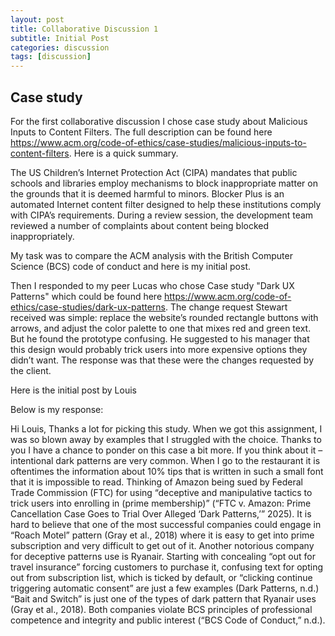 ```yaml
---
layout: post
title: Collaborative Discussion 1
subtitle: Initial Post
categories: discussion
tags: [discussion]
---
```

## Case study
For the first collaborative discussion I chose case study about Malicious Inputs to Content Filters. The full description can be found here https://www.acm.org/code-of-ethics/case-studies/malicious-inputs-to-content-filters. Here is a quick summary. 

The US Children’s Internet Protection Act (CIPA) mandates that public schools and libraries employ mechanisms to block inappropriate matter on the grounds that it is deemed harmful to minors. Blocker Plus is an automated Internet content filter designed to help these institutions comply with CIPA’s requirements. During a review session, the development team reviewed a number of complaints about content being blocked inappropriately.

My task was to compare the ACM analysis with the British Computer Science (BCS) code of conduct and here is my initial post. 

Then I responded to my peer Lucas who chose Case study "Dark UX Patterns" which could be found here https://www.acm.org/code-of-ethics/case-studies/dark-ux-patterns. 
The change request Stewart received was simple: replace the website’s rounded rectangle buttons with arrows, and adjust the color palette to one that mixes red and green text. But he found the prototype confusing. He suggested to his manager that this design would probably trick users into more expensive options they didn’t want. The response was that these were the changes requested by the client.

Here is the initial post by Louis

Below is my response:

Hi Louis,
Thanks a lot for picking this study. When we got this assignment, I was so blown away by examples that I struggled with the choice. Thanks to you I have a chance to ponder on this case a bit more. If you think about it – intentional dark patterns are very common. When I go to the restaurant it is oftentimes the information about 10% tips that is written in such a small font that it is impossible to read. Thinking of Amazon being sued by Federal Trade Commission (FTC) for using “deceptive and manipulative tactics to trick users into enrolling in (prime membership)”  (“FTC v. Amazon: Prime Cancellation Case Goes to Trial Over Alleged ‘Dark Patterns,’” 2025). It is hard to believe that one of the most successful companies could engage in “Roach Motel” pattern (Gray et al., 2018) where it is easy to get into prime subscription and very difficult to get out of it.  Another notorious company for deceptive patterns use is Ryanair. Starting with concealing “opt out for travel insurance” forcing customers to purchase it, confusing text for opting out from subscription list, which is ticked by default, or “clicking continue triggering automatic consent” are just a few examples (Dark Patterns, n.d.) “Bait and Switch” is just one of the types of dark pattern that Ryanair uses (Gray et al., 2018). Both companies violate BCS principles of professional competence and integrity and public interest (“BCS Code of Conduct,” n.d.).
